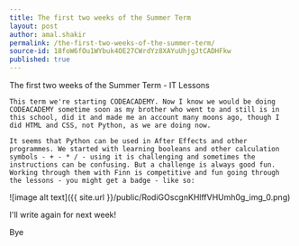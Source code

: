 ```yaml
---
title: The first two weeks of the Summer Term
layout: post
author: amal.shakir
permalink: /the-first-two-weeks-of-the-summer-term/
source-id: 18foW6fOu1WYbuk4OE27CWrdYz8XAYuUhjgJtCADHFkw
published: true
---
```

The first two weeks of the Summer Term - IT Lessons

	This term we're starting CODEACADEMY. Now I know we would be doing CODEACADEMY sometime soon as my brother who went to and still is in this school, did it and made me an account many moons ago, though I did HTML and CSS, not Python, as we are doing now.

	It seems that Python can be used in After Effects and other programmes. We started with learning booleans and other calculation symbols - + - * / - using it is challenging and sometimes the instructions can be confusing. But a challenge is always good fun. Working through them with Finn is competitive and fun going through the lessons - you might get a badge - like so:

![image alt text]({{ site.url }}/public/RodiGOscgnKHlffVHUmh0g_img_0.png)

I'll write again for next week!

Bye

